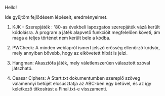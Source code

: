 Hello!

Ide gyüjtöm fejlődésem lépéseit, eredményeimet.

1. KJK - Szerepjáték : '80-as évekbeli lapozgatos szerepjáték vázá került kódolásra. 
                      A program a játék alapvető funkcióit megfelelően követi, ám maga a teljes történet nem került bele a kódba.
                      
2. PWCheck:           A minden weblapról ismert jelszó erősség ellenőrző kódsór, mely annyiban bővebb, hogy az elkövetett hibát is jelzi.

3. Hangman:           Akasztófa játék, mely váletlenszerűen választott szóval játszható.
                      
4. Ceasar Ciphers:    A Start.txt dokumentumben szereplő szöveg valamennyi betűjét elcsúsztatja az ABC-ben egy betűvel,
                      és az így keletkező titkosírást a Final.txt-e visszamenti.
